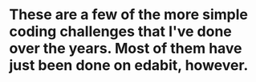 # These are a few of the more simple coding challenges that I've done over the years. Most of them have just been done on edabit, however.
